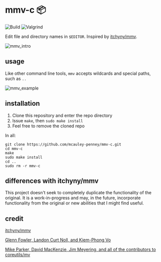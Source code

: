 # mmv-c 📦
![Build](https://github.com/mcauley-penney/mmv-c/actions/workflows/build.yml/badge.svg)
![Valgrind](https://github.com/mcauley-penney/mmv-c/actions/workflows/run_valgrind.yml/badge.svg)

Edit file and directory names in `$EDITOR`. Inspired by [itchyny/mmv](https://github.com/itchyny/mmv).

![mmv_intro](https://user-images.githubusercontent.com/59481467/168495786-2d7900e7-50ff-4ca4-aa86-67bf9da24199.gif)


## usage
Like other command line tools, `mmv` accepts wildcards and special paths, such as `..`

![mmv_example](https://user-images.githubusercontent.com/59481467/168495798-8102f258-98a0-4ce2-b98d-2640ff6afa9c.gif)


## installation
1. Clone this repository and enter the repo directory
2. Issue `make`, then `sudo make install`
3. Feel free to remove the cloned repo

In all:
```
git clone https://github.com/mcauley-penney/mmv-c.git
cd mmv-c
make
sudo make install
cd ..
sudo rm -r mmv-c
```

## differences with itchyny/mmv
This project doesn't seek to completely duplicate the functionality of the original. It is a work-in-progress and may, in the future, incorporate functionality from the original or new abilities that I might find useful.


## credit
[itchyny/mmv](https://github.com/itchyny/mmv)

[Glenn Fowler, Landon Curt Noll, and Kiem-Phong Vo](https://en.wikipedia.org/wiki/Fowler%E2%80%93Noll%E2%80%93Vo_hash_function)

[Mike Parker, David MacKenzie, Jim Meyering, and all of the contributors to coreutils/mv](https://github.com/coreutils/coreutils/blob/master/src/mv.c)

